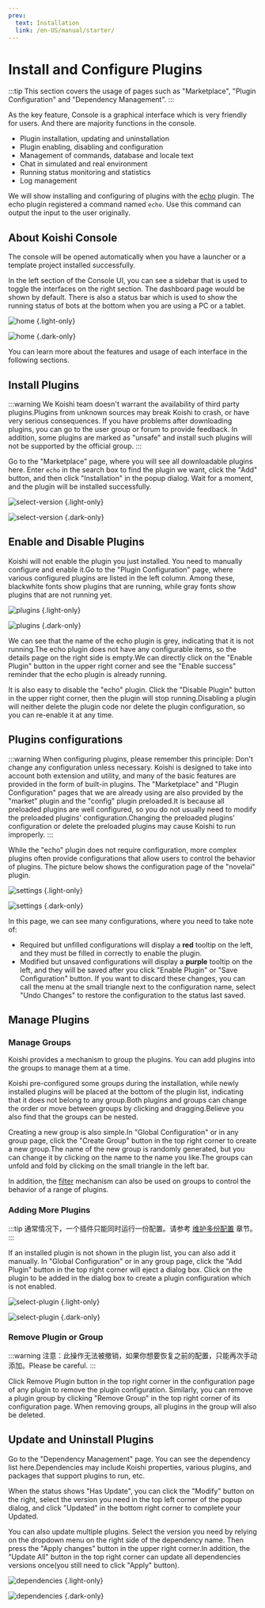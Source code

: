 ```yaml
---
prev:
  text: Installation
  link: /en-US/manual/starter/
---
```


# Install and Configure Plugins

:::tip
This section covers the usage of pages such as "Marketplace", "Plugin Configuration" and "Dependency Management".
:::

As the key feature, Console is a graphical interface which is very friendly for users. And there are majority functions in the console.

- Plugin installation, updating and uninstallation
- Plugin enabling, disabling and configuration
- Management of commands, database and locale text
- Chat in simulated and real environment
- Running status monitoring and statistics
- Log management

We will show installing and configuring of plugins with the [echo](../../plugins/common/echo.md) plugin. The echo plugin registered a command named `echo`. Use this command can output the input to the user originally.

## About Koishi Console

The console will be opened automatically when you have a launcher or a template project installed successfully.

In the left section of the Console UI, you can see a sidebar that is used to toggle the interfaces on the right section. The dashboard page would be shown by default. There is also a status bar which is used to show the running status of bots at the bottom when you are using a PC or a tablet.

![home](/manual/console/home.light.webp) {.light-only}

![home](/manual/console/home.dark.webp) {.dark-only}

You can learn more about the features and usage of each interface in the following sections.

## Install Plugins

:::warning
We Koishi team doesn't warrant the availability of third party plugins.Plugins from unknown sources may break Koishi to crash, or have very serious consequences.
If you have problems after downloading plugins, you can go to the user group or forum to provide feedback.
In addition, some plugins are marked as "unsafe" and install such plugins will not be supported by the official group.
:::

Go to the "Marketplace" page, where you will see all downloadable plugins here.
Enter `echo` in the search box to find the plugin we want, click the "Add" button, and then click "Installation" in the popup dialog.
Wait for a moment, and the plugin will be installed successfully.

![select-version](/manual/console/select-version.light.webp) {.light-only}

![select-version](/manual/console/select-version.dark.webp) {.dark-only}

## Enable and Disable Plugins

Koishi will not enable the plugin you just installed. You need to manually configure and enable it.Go to the "Plugin Configuration" page, where various configured plugins are listed in the left column.
Among these, <span class="light-only">black</span><span class="dark-only">white</span> fonts show plugins that are running, while gray fonts show plugins that are not running yet.

![plugins](/manual/console/plugins.light.webp) {.light-only}

![plugins](/manual/console/plugins.dark.webp) {.dark-only}

We can see that the name of the echo plugin is grey, indicating that it is not running.The echo plugin does not have any configurable items, so the details page on the right side is empty.We can directly click on the "Enable Plugin" button in the upper right corner and see the "Enable success" reminder that the echo plugin is already running.

It is also easy to disable the "echo" plugin.
Click the "Disable Plugin" button in the upper right corner, then the plugin will stop running.Disabling a plugin will neither delete the plugin code nor delete the plugin configuration, so you can re-enable it at any time.

## Plugins configurations

:::warning
When configuring plugins, please remember this principle: Don't change any configuration unless necessary. Koishi is designed to take into account both extension and utility, and many of the basic features are provided in the form of built-in plugins. The "Marketplace" and "Plugin Configuration" pages that we are already using are also provided by the "market" plugin and the "config" plugin preloaded.It is because all preloaded plugins are well configured, so you do not usually need to modify the preloaded plugins' configuration.Changing the preloaded plugins' configuration or delete the preloaded plugins may cause Koishi to run improperly.
:::

While the "echo" plugin does not require configuration, more complex plugins often provide configurations that allow users to control the behavior of plugins.
The picture below shows the configuration page of the "novelai" plugin.

![settings](/manual/console/settings.light.webp) {.light-only}

![settings](/manual/console/settings.dark.webp) {.dark-only}

In this page, we can see many configurations, where you need to take note of:

- Required but unfilled configurations will display a <span style="font-weight: bold; color: var(--vp-c-red-1)">red</span> tooltip on the left, and they must be filled in correctly to enable the plugin.
- Modified but unsaved configurations will display a <span style="font-weight: bold; color: var(--vp-c-indigo-1)">purple</span> tooltip on the left, and they will be saved after you click "Enable Plugin" or "Save Configuration" button. If you want to discard these changes, you can call the menu at the small triangle next to the configuration name, select "Undo Changes" to restore the configuration to the status last saved.

## Manage Plugins

### Manage Groups

Koishi provides a mechanism to group the plugins. You can add plugins into the groups to manage them at a time.

Koishi pre-configured some groups during the installation, while newly installed plugins will be placed at the bottom of the plugin list, indicating that it does not belong to any group.Both plugins and groups can change the order or move between groups by clicking and dragging.Believe you also find that the groups can be nested.

Creating a new group is also simple.In "Global Configuration" or in any group page, click the "Create Group" button in the top right corner to create a new group.The name of the new group is randomly generated, but you can change it by clicking on the name to the name you like.The groups can unfold and fold by clicking on the small triangle in the left bar.

In addition, the [filter](../usage/customize.md#过滤器) mechanism can also be used on groups to control the behavior of a range of plugins.

### Adding More Plugins

:::tip
通常情况下，一个插件只能同时运行一份配置。请参考 [维护多份配置](../recipe/multiple.md) 章节。
:::

If an installed plugin is not shown in the plugin list, you can also add it manually.
In "Global Configuration" or in any group page, click the "Add Plugin" button in the top right corner will eject a dialog box.
Click on the plugin to be added in the dialog box to create a plugin configuration which is not enabled.

![select-plugin](/manual/console/select-plugin.light.webp) {.light-only}

![select-plugin](/manual/console/select-plugin.dark.webp) {.dark-only}

### Remove Plugin or Group

:::warning
注意：此操作无法被撤销，如果你想要恢复之前的配置，只能再次手动添加。Please be careful.
:::

Click Remove Plugin button in the top right corner in the configuration page of any plugin to remove the plugin configuration. Similarly, you can remove a plugin group by clicking "Remove Group" in the top right corner of its configuration page.
When removing groups, all plugins in the group will also be deleted.

## Update and Uninstall Plugins

Go to the "Dependency Management" page. You can see the dependency list here.Dependencies may include Koishi properties, various plugins, and packages that support plugins to run, etc.

When the status shows "Has Update", you can click the "Modify" button on the right, select the version you need in the top left corner of the popup dialog, and click "Updated" in the bottom right corner to complete your Updated.

You can also update multiple plugins. Select the version you need by relying on the dropdown menu on the right side of the dependency name. Then press the "Apply changes" button in the upper right corner.In addition, the "Update All" button in the top right corner can update all dependencies versions once(you still need to click "Apply" button).

![dependencies](/manual/console/dependencies.light.webp) {.light-only}

![dependencies](/manual/console/dependencies.dark.webp) {.dark-only}
